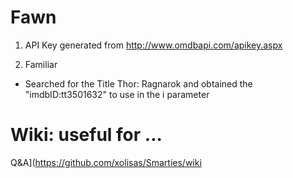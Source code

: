 # Fawn

1. API Key generated from http://www.omdbapi.com/apikey.aspx 

2. Familiar
  - Searched for the Title Thor: Ragnarok and obtained the  "imdbID:tt3501632" to use in the i parameter

# Wiki: useful for ...

Q&A](https://github.com/xolisas/Smarties/wiki
